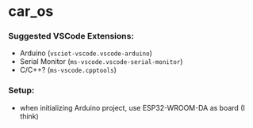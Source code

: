 # car_os

### Suggested VSCode Extensions:
- Arduino (`vsciot-vscode.vscode-arduino`)
- Serial Monitor (`ms-vscode.vscode-serial-monitor`)
- C/C++? (`ms-vscode.cpptools`)

### Setup:
- when initializing Arduino project, use ESP32-WROOM-DA as board (I think)
